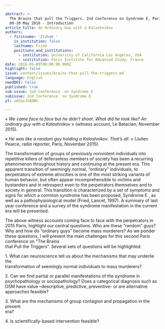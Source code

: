 ```yaml
---

abstract: >-
  The Brains that pull the Triggers. 2nd Conference on Syndrome E, Paris IAS,
  09-10 May 2016 - Introduction
article_title: An Ordinary Guy with a Kalashnikov
authors:
  - firstname: 'Itzhak '
    is_institution: false
    lastname: Fried
    positions_and_institutions:
      - institution: University of California Los Angeles, USA
      - institution: Paris Institute for Advanced Study, France
date: 2016-05-09T00:00:00.000Z
highlight: false
issue: content/issues/brains-that-pull-the-triggers.md
language: English
needDOI: false
published: true
sub-issue: 2nd Conference  on Syndrome E
subissue: 2nd Conference  on Syndrome E
yt: uA5azJSADWk

---
```



« _We came face to face but he didn’t shoot. What did he look like? An ordinary guy with a Kalashnikov_ » (witness account, Le Bataclan, November 2015).

  
« _He was like a random guy holding a Kalashnikov. That’s all._ » (Julien Pearce, radio reporter, Paris, November 2015). 

The transformation of groups of previously nonviolent individuals into repetitive killers of defenseless members of society has been a recurring phenomenon throughout history and continuing at the present era. This apparent transition of seemingly normal, “ordinary” individuals, to perpetrators of extreme atrocities is one of the most striking variants of human behavior, but often appear incomprehensible to victims and bystanders and in retrospect even to the perpetrators themselves and to society in general. This transition is characterized by a set of symptoms and signs for which a common syndrome has been proposed, Syndrome E , as well as a pathophysiological model (Fried, Lancet, 1997). A summary of last year conference and a survey of the syndrome manifestation in the current era will be presented.

The above witness accounts coming face to face with the perpetrators in 2015 Paris, highlight our central questions. Who are these “random” guys? Why and how do “ordinary guys” become mass murderers? As we ponder these questions, I will present the main challenges for this second Paris conference on “The Brains  
that Pull the Triggers”. Several sets of questions will be highlighted:

  
1\. What can neuroscience tell us about the mechanisms that may underlie the  
transformation of seemingly normal individuals to mass murderers?

  
2\. Can we find partial or parallel manifestations of the syndrome in psychopathology or sociopathology? Does a categorical diagnosis such as DSM have value –descriptive, predictive, preventive- or are alternative approaches feasible?

  
3\. What are the mechanisms of group contagion and propagation in the present  
era?

  
4\. Is scientifically-based intervention feasible?

<Youtube yt="uA5azJSADWk" caption="An Ordinary Guy with a Kalashnikov"></Youtube>